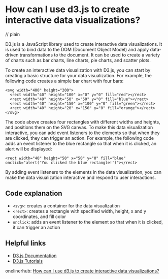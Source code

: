 # How can I use d3.js to create interactive data visualizations?
// plain

D3.js is a JavaScript library used to create interactive data visualizations. It is used to bind data to the DOM (Document Object Model) and apply data-driven transformations to the document. It can be used to create a variety of charts such as bar charts, line charts, pie charts, and scatter plots.

To create an interactive data visualization with D3.js, you can start by creating a basic structure for your data visualization. For example, the following code creates a simple bar chart with four bars:

```
<svg width="400" height="200">
  <rect width="40" height="100" x="0" y="0" fill="red"></rect>
  <rect width="40" height="50" x="50" y="0" fill="blue"></rect>
  <rect width="40" height="150" x="100" y="0" fill="green"></rect>
  <rect width="40" height="20" x="150" y="0" fill="orange"></rect>
</svg>
```

The code above creates four rectangles with different widths and heights, and positions them on the SVG canvas. To make this data visualization interactive, you can add event listeners to the elements so that when they are clicked, they can trigger an action. For example, the following code adds an event listener to the blue rectangle so that when it is clicked, an alert will be displayed:

```
<rect width="40" height="50" x="50" y="0" fill="blue" onclick="alert('You clicked the blue rectangle!')"></rect>
```

By adding event listeners to the elements in the data visualization, you can make the data visualization interactive and respond to user interactions.

## Code explanation

* `<svg>`: creates a container for the data visualization
* `<rect>`: creates a rectangle with specified width, height, x and y coordinates, and fill color
* `onclick`: adds an event listener to the element so that when it is clicked, it can trigger an action

## Helpful links
* [D3.js Documentation](https://github.com/d3/d3/wiki)
* [D3.js Tutorials](https://www.d3indepth.com/tutorials/)

onelinerhub: [How can I use d3.js to create interactive data visualizations?](https://onelinerhub.com/javascript-d3/how-can-i-use-d--js-to-create-interactive-data-visualizations-1687250599)
